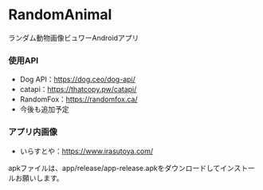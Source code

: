 # RandomAnimal
ランダム動物画像ビュワーAndroidアプリ

### 使用API

* Dog API：https://dog.ceo/dog-api/  
* catapi：https://thatcopy.pw/catapi/  
* RandomFox：https://randomfox.ca/  
* 今後も追加予定

### アプリ内画像

* いらすとや：https://www.irasutoya.com/ 

apkファイルは、app/release/app-release.apkをダウンロードしてインストールお願いします。
